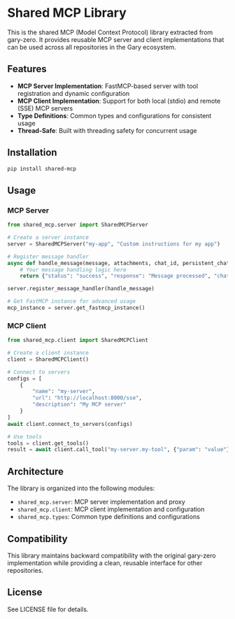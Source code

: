 # Shared MCP Library

This is the shared MCP (Model Context Protocol) library extracted from gary-zero. It provides reusable MCP server and client implementations that can be used across all repositories in the Gary ecosystem.

## Features

- **MCP Server Implementation**: FastMCP-based server with tool registration and dynamic configuration
- **MCP Client Implementation**: Support for both local (stdio) and remote (SSE) MCP servers
- **Type Definitions**: Common types and configurations for consistent usage
- **Thread-Safe**: Built with threading safety for concurrent usage

## Installation

```bash
pip install shared-mcp
```

## Usage

### MCP Server

```python
from shared_mcp.server import SharedMCPServer

# Create a server instance
server = SharedMCPServer("my-app", "Custom instructions for my app")

# Register message handler
async def handle_message(message, attachments, chat_id, persistent_chat):
    # Your message handling logic here
    return {"status": "success", "response": "Message processed", "chat_id": chat_id or ""}

server.register_message_handler(handle_message)

# Get FastMCP instance for advanced usage
mcp_instance = server.get_fastmcp_instance()
```

### MCP Client

```python
from shared_mcp.client import SharedMCPClient

# Create a client instance
client = SharedMCPClient()

# Connect to servers
configs = [
    {
        "name": "my-server",
        "url": "http://localhost:8000/sse",
        "description": "My MCP server"
    }
]
await client.connect_to_servers(configs)

# Use tools
tools = client.get_tools()
result = await client.call_tool("my-server.my-tool", {"param": "value"})
```

## Architecture

The library is organized into the following modules:

- `shared_mcp.server`: MCP server implementation and proxy
- `shared_mcp.client`: MCP client implementation and configuration
- `shared_mcp.types`: Common type definitions and configurations

## Compatibility

This library maintains backward compatibility with the original gary-zero implementation while providing a clean, reusable interface for other repositories.

## License

See LICENSE file for details.
